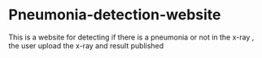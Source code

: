 # Pneumonia-detection-website
This is a website for detecting if there is a pneumonia or not in the x-ray , the user upload the x-ray and result published
